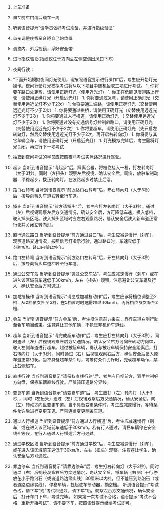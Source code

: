 1. 上车准备
  1. 自左前车门向后绕车一周
  1. 听到语音提示“请学员做好考试准备，并进行指纹验证”
  1. 首先调整座椅至合适自己的位置
  1. 调整内、外后视镜，系好安全带
  1. 进行指纹验证(指纹仪位于方向盘左侧空调出风口下方)

1. 夜间行驶：
  1. “下面开始模拟夜间灯光使用，请按照语音提示进行操作”后，考生应开始灯光操作。夜间行驶灯光模拟考试将从以下项目中随机抽取三项进行考试。
    1. 你将要在路口处转弯，请使用正确灯光（使用近光灯）
    1. 你正在低能见度道路上行驶，请使用正确灯光（开启远光灯）
    1. 你将要通过急弯，请使用正确灯光（交替使用远近光灯不少于2次）
    1. 你将要通过坡路，请使用正确灯光（交替使用远近光灯不少于2次）
    1. 你将要通过拱桥，请使用正确灯光（交替使用远近光灯不少于2次）
    1. 你将要通过人行横道，请使用正确灯光 （ 交替使用远近光灯不少于2次）
    1. 你将要通过没有交通信号灯控制的路口，请使用正确灯光（交替使用远近光灯不少于2次）
    1. 你将要超车，请使用正确灯光（先开启左转向灯，然后交替使用远近光灯不少于2次，再开启右转向灯）
    1. 你将要与其它车辆会车，请使用正确灯光（开启近光灯）
    1. 灯光模拟完毕后，考生需将灯光关闭，再进行下一项考试
  1. 抽取到夜间考试的学员应按照夜间考试实际路况进行驾驶。

1. 起步
当听到语音提示“请起步”后，踩离合器，将档位挂入一档，打左转向灯（大于3秒），同时（左扭头）观察左后视镜，确认安全后，鸣笛，放驻车制动器，平稳起步，拨正转向灯。在坡路起步时禁止后溜。
1. 路口右转弯
当听到语音提示“前方路口右转弯”后，开右转向灯（大于3秒）后，按导向箭头车道右转至行车道。
1. 掉头
当听到语音提示“前方请掉头”后，考生应打左转向灯（大于3秒），通过（左）后视镜观察左后方交通情况，确认安全后，方可降低车速，换入低档，驶入掉头区域。驶入掉头区域时应左右观察路况，确认安全后驶入新车道正常行驶并关闭左转向灯。
1. 直行通过路口
当听到语音提示“前方通过路口”后，考生应减速慢行（刹车），观察道路交通情况，按照信号灯指示行驶，通过路口时，车速应低于30km/h。路口内禁止停车。
1. 路口左转弯
当听到语音提示“前方路口左转弯”后，开左转向灯（大于3秒）后，按导向箭头车道左转至行车道。
1. 通过公交车站
当听到语音提示“通过公交车站”，考生应减速慢行（刹车）或在进入该区域前车速低于30km/h，左右（扭头）观察，注意避让公交车辆及行人，确认安全后方可通过。
1. 加减挡操作
当听到语音提示“请完成加减档动作”后，考生应该将档位调整至2档，从2档依次升至5档，在5档位时时速需超过40km/h，再将档位依次降至2档。
11. 会车
当听到语音提示“前方会车”后，考生须注意前方来车，靠行车道右侧行驶至会车项目结束。注意避让其他车辆，不能压非机动车道线。
11. 超车
当听到语音提示“请完成超车动作”后，考生应打左转向灯（大于3秒），同时通过（左）后视镜观察左后方交通情况，确认安全后方可向左转动方向盘，驶入左侧车道进行超车。超过被超车辆，确认与被超车辆保持安全距离后，打右转向灯（大于3秒），同时通过（右）后视镜观察右后方，确认安全后驶入原车道正常行驶。当不具备超车条件时，可等待条件允许时，完成超车动作，禁止右侧超车。
11. 直线行驶
当听到语音提示“请保持直线行驶”后，考生应目视前方，双手控制好方向盘，保持车辆直线行驶。严禁骑压道路分界线。
11. 变更车道
当听到语音提示“请变更车道”后，考生应打（左）转向灯（大于3秒），同时（左扭头）通过（左）后视镜观察后方交通情况，确认安全后，向（左）转动方向盘变更车道。当不具备变更条件时，考生应减速慢行，等待条件允许后进行变更车道。严禁连续变更两条车道。
11. 通过人行横道
当听到语音提示“前方通过人行横道”后，考生应减速慢行（刹车）或在进入该区域前车速低于30km/h。若有行人通过，请把车辆停在安全线外等候，在行人通过人行横道后方可通过。
11. 通过学校区域
当听到语音提示“前方通过学校”后，考生应减速慢行（刹车），或在进入该区域前车速低于30km/h，左右（扭头）观察，注意避让学生，确认安全后方可通过。
11. 靠边停车
当听到语音提示“请靠边停车”后，考生打右转向灯（大于3秒），同时通过（右）后视镜观察右后方交通情况，确认安全后，将车辆（右侧）平行停放在小于路沿石（或者道路边缘实线）30厘米以内处，但不能压到路沿石（或者道路边缘实线），停稳车辆，拉起驻车制动器，摘空档。
听到语音提示“考试合格，请下车”或“考试未通过，请下车”后，观察左后方交通情况，确认安全后，打开车门下车，考试完毕。
如果第一次考试不合格，语音提示“考试不合格，重新开始考试”，请不要下车，按照语音提示继续考试即可。

